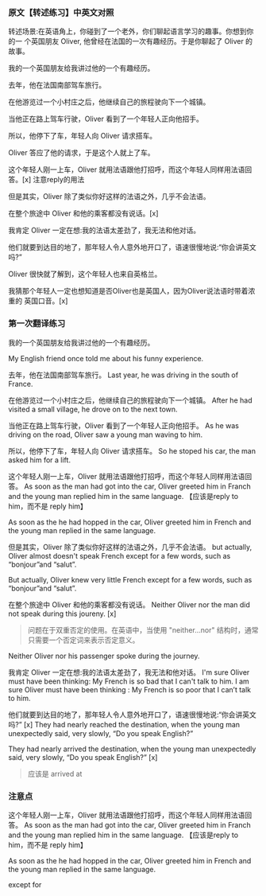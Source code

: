 ### 原文【转述练习】中英文对照

转述场景:在英语角上，你碰到了一个老外，你们聊起语言学习的趣事。你想到你的一 个英国朋友 Oliver, 他曾经在法国的一次有趣经历。于是你聊起了 Oliver 的故事。

我的一个英国朋友给我讲过他的一个有趣经历。

去年，他在法国南部驾车旅行。

在他游览过一个小村庄之后，他继续自己的旅程驶向下一个城镇。

当他正在路上驾车行驶，Oliver 看到了一个年轻人正向他招手。

所以，他停下了车，年轻人向 Oliver 请求搭车。

Oliver 答应了他的请求，于是这个人就上了车。

这个年轻人刚一上车，Oliver 就用法语跟他打招呼，而这个年轻人同样用法语回答。[x] 注意reply的用法

但是其实，Oliver 除了类似你好这样的法语之外，几乎不会法语。

在整个旅途中 Oliver 和他的乘客都没有说话。[x] 

我肯定 Oliver 一定在想:我的法语太差劲了，我无法和他对话。

他们就要到达目的地了，那年轻人令人意外地开口了，语速很慢地说:“你会讲英文吗?”

Oliver 很快就了解到，这个年轻人也来自英格兰。

我猜那个年轻人一定也想知道是否Oliver也是英国人，因为Oliver说法语时带着浓重的 英国口音。[x]

### 第一次翻译练习 

我的一个英国朋友给我讲过他的一个有趣经历。

My English friend once told me about his funny experience.

去年，他在法国南部驾车旅行。
Last year, he was driving in the south of France.

在他游览过一个小村庄之后，他继续自己的旅程驶向下一个城镇。
After he had visited a small village, he drove on to the next town.

当他正在路上驾车行驶，Oliver 看到了一个年轻人正向他招手。
As he was driving on the road, Oliver saw a young man waving to him.

所以，他停下了车，年轻人向 Oliver 请求搭车。
So he stoped his car, the man asked him for a lift.

这个年轻人刚一上车，Oliver 就用法语跟他打招呼，而这个年轻人同样用法语回答。
As soon as the man had got into the car, Oliver greeted him in Franch and the young man replied him in the same language. 【应该是reply to him，而不是 reply him】

As soon as the he had hopped in the car, Oliver greeted him in French and the young man replied in the same language.

但是其实，Oliver 除了类似你好这样的法语之外，几乎不会法语。
but actually, Oliver almost doesn't speak French except for a few words, such as “bonjour”and “salut”.

But actually, Oliver knew very little French except for a few words, such as “bonjour”and “salut”.

在整个旅途中 Oliver 和他的乘客都没有说话。
Neither Oliver nor the man did not speak during this joureny. [x]

> 问题在于双重否定的使用。在英语中，当使用 "neither...nor" 结构时，通常只需要一个否定词来表示否定意义。

Neither Oliver nor his passenger spoke during the journey. 

我肯定 Oliver 一定在想:我的法语太差劲了，我无法和他对话。
I'm sure Oliver must have been thinking: My French is so bad that I can't talk to him.
I am sure Oliver must have been thinking : My French is so poor that I can’t talk to him.


他们就要到达目的地了，那年轻人令人意外地开口了，语速很慢地说:“你会讲英文吗?” [x]
They had nearly reached the destination, when the young man unexpectedly said, very slowly, “Do you speak English?”

They had nearly arrived the destination, when the young man unexpectedly said, very slowly, “Do you speak English?” [x] 

> 应该是 arrived at

### 注意点

这个年轻人刚一上车，Oliver 就用法语跟他打招呼，而这个年轻人同样用法语回答。
As soon as the man had got into the car, Oliver greeted him in Franch and the young man replied him in the same language. 【应该是reply to him，而不是 reply him】

As soon as the he had hopped in the car, Oliver greeted him in French and the young man replied in the same language.

except for















